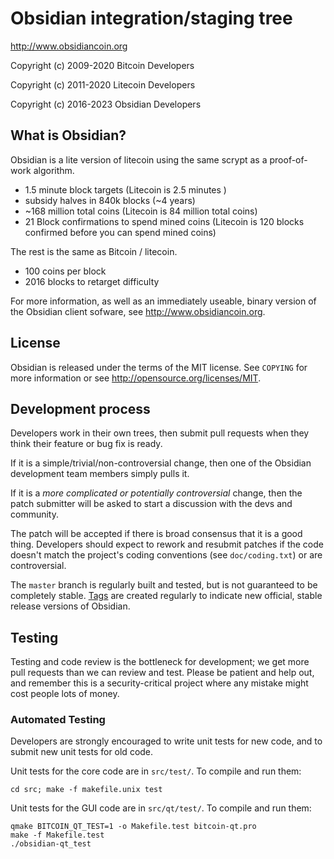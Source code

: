 Obsidian integration/staging tree
================================

http://www.obsidiancoin.org

Copyright (c) 2009-2020 Bitcoin Developers

Copyright (c) 2011-2020 Litecoin Developers

Copyright (c) 2016-2023 Obsidian Developers

What is Obsidian?
----------------

Obsidian is a lite version of litecoin using the same scrypt as a proof-of-work algorithm.
 - 1.5 minute block targets (Litecoin is 2.5 minutes )
 - subsidy halves in 840k blocks (~4 years)
 - ~168 million total coins (Litecoin is 84 million total coins)
 - 21 Block confirmations to spend mined coins (Litecoin is 120 blocks confirmed before you can spend mined coins)

The rest is the same as Bitcoin / litecoin.
 - 100 coins per block
 - 2016 blocks to retarget difficulty

For more information, as well as an immediately useable, binary version of
the Obsidian client sofware, see http://www.obsidiancoin.org.

License
-------

Obsidian is released under the terms of the MIT license. See `COPYING` for more
information or see http://opensource.org/licenses/MIT.

Development process
-------------------

Developers work in their own trees, then submit pull requests when they think
their feature or bug fix is ready.

If it is a simple/trivial/non-controversial change, then one of the Obsidian
development team members simply pulls it.

If it is a *more complicated or potentially controversial* change, then the patch
submitter will be asked to start a discussion with the devs and community.

The patch will be accepted if there is broad consensus that it is a good thing.
Developers should expect to rework and resubmit patches if the code doesn't
match the project's coding conventions (see `doc/coding.txt`) or are
controversial.

The `master` branch is regularly built and tested, but is not guaranteed to be
completely stable. [Tags](https://github.com/obsidian-project/obsidian/tags) are created
regularly to indicate new official, stable release versions of Obsidian.

Testing
-------

Testing and code review is the bottleneck for development; we get more pull
requests than we can review and test. Please be patient and help out, and
remember this is a security-critical project where any mistake might cost people
lots of money.

### Automated Testing

Developers are strongly encouraged to write unit tests for new code, and to
submit new unit tests for old code.

Unit tests for the core code are in `src/test/`. To compile and run them:

    cd src; make -f makefile.unix test

Unit tests for the GUI code are in `src/qt/test/`. To compile and run them:

    qmake BITCOIN_QT_TEST=1 -o Makefile.test bitcoin-qt.pro
    make -f Makefile.test
    ./obsidian-qt_test

